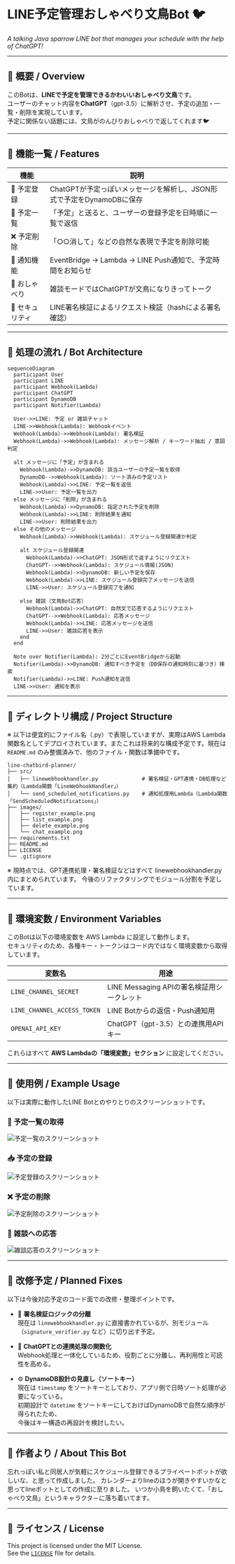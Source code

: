 # LINE予定管理おしゃべり文鳥Bot 🐦  
*A talking Java sparrow LINE bot that manages your schedule with the help of ChatGPT!*

---

## 📌 概要 / Overview

このBotは、**LINEで予定を管理できるかわいいおしゃべり文鳥**です。  
ユーザーのチャット内容を**ChatGPT**（gpt-3.5）に解析させ、予定の追加・一覧・削除を実現しています。  
予定に関係ない話題には、文鳥がのんびりおしゃべりで返してくれます🐦

---

## 🔧 機能一覧 / Features

| 機能             | 説明                                                                 |
|------------------|----------------------------------------------------------------------|
| 📝 予定登録      | ChatGPTが予定っぽいメッセージを解析し、JSON形式で予定をDynamoDBに保存 |
| 📅 予定一覧      | 「予定」と送ると、ユーザーの登録予定を日時順に一覧で返信               |
| ❌ 予定削除      | 「○○消して」などの自然な表現で予定を削除可能                           |
| 🔔 通知機能      | EventBridge → Lambda → LINE Push通知で、予定時間をお知らせ            |
| 💬 おしゃべり    | 雑談モードではChatGPTが文鳥になりきってトーク                          |
| 🔐 セキュリティ  | LINE署名検証によるリクエスト検証（hashによる署名確認）                  |

---

## 🧠 処理の流れ / Bot Architecture

```mermaid
sequenceDiagram
  participant User
  participant LINE
  participant Webhook(Lambda)
  participant ChatGPT
  participant DynamoDB
  participant Notifier(Lambda)

  User->>LINE: 予定 or 雑談チャット
  LINE->>Webhook(Lambda): Webhookイベント
  Webhook(Lambda)->>Webhook(Lambda): 署名検証
  Webhook(Lambda)->>Webhook(Lambda): メッセージ解析 / キーワード抽出 / 意図判定

  alt メッセージに「予定」が含まれる
    Webhook(Lambda)->>DynamoDB: 該当ユーザーの予定一覧を取得
    DynamoDB-->>Webhook(Lambda): ソート済みの予定リスト
    Webhook(Lambda)->>LINE: 予定一覧を返信
    LINE->>User: 予定一覧を出力
  else メッセージに「削除」が含まれる
    Webhook(Lambda)->>DynamoDB: 指定された予定を削除
    Webhook(Lambda)->>LINE: 削除結果を通知
    LINE->>User: 削除結果を出力
  else その他のメッセージ
    Webhook(Lambda)->>Webhook(Lambda): スケジュール登録関連か判定

    alt スケジュール登録関連
      Webhook(Lambda)->>ChatGPT: JSON形式で返すようにリクエスト
      ChatGPT-->>Webhook(Lambda): スケジュール情報(JSON)
      Webhook(Lambda)->>DynamoDB: 新しい予定を保存
      Webhook(Lambda)->>LINE: スケジュール登録完了メッセージを送信
      LINE->>User: スケジュール登録完了を通知

    else 雑談（文鳥Bot応答）
      Webhook(Lambda)->>ChatGPT: 自然文で応答するようにリクエスト
      ChatGPT-->>Webhook(Lambda): 応答メッセージ
      Webhook(Lambda)->>LINE: 応答メッセージを送信
      LINE->>User: 雑談応答を表示
    end
  end

  Note over Notifier(Lambda): 2分ごとにEventBridgeから起動
  Notifier(Lambda)->>DynamoDB: 通知すべき予定を（DB保存の通知時刻に基づき）検索
  Notifier(Lambda)->>LINE: Push通知を送信
  LINE->>User: 通知を表示
```

---

## 📂 ディレクトリ構成 / Project Structure

※ 以下は便宜的にファイル名（.py）で表現していますが、実際はAWS Lambda関数名としてデプロイされています。またこれは将来的な構成予定です。現在は `README.md` のみ整備済みで、他のファイル・関数は準備中です。
```
line-chatbird-planner/
├── src/
│   ├── linewebhookhandler.py              # 署名検証・GPT連携・DB処理など集約（Lambda関数「LineWebhookHandler」）
│   └── send_scheduled_notifications.py    # 通知処理用Lambda（Lambda関数「SendScheduledNotifications」）
├── images/
│   ├── register_example.png
│   ├── list_example.png
│   ├── delete_example.png
│   └── chat_example.png
├── requirements.txt
├── README.md
├── LICENSE
└── .gitignore
```
※ 現時点では、GPT連携処理・署名検証などはすべて linewebhookhandler.py 内にまとめられています。
今後のリファクタリングでモジュール分割を予定しています。

---

## 🔐 環境変数 / Environment Variables

このBotは以下の環境変数を AWS Lambda に設定して動作します。  
セキュリティのため、各種キー・トークンはコード内ではなく環境変数から取得しています。

| 変数名                | 用途                           |
|------------------------|--------------------------------|
| `LINE_CHANNEL_SECRET`  | LINE Messaging APIの署名検証用シークレット |
| `LINE_CHANNEL_ACCESS_TOKEN` | LINE Botからの返信・Push通知用 |
| `OPENAI_API_KEY`       | ChatGPT（gpt-3.5）との連携用APIキー |

これらはすべて **AWS Lambdaの「環境変数」セクション** に設定してください。

---

## 🧪 使用例 / Example Usage

以下は実際に動作したLINE Botとのやりとりのスクリーンショットです。

### 📅 予定一覧の取得

![予定一覧のスクリーンショット](images/list_example.png)

### 📥 予定の登録

![予定登録のスクリーンショット](images/register_example.png)


### ❌ 予定の削除 

![予定削除のスクリーンショット](images/delete_example.png)

### 💬 雑談への応答

![雑談応答のスクリーンショット](images/chat_example.png)

---

## 🔧 改修予定 / Planned Fixes

以下は今後対応予定のコード面での改修・整理ポイントです。

- 🔄 **署名検証ロジックの分離**  
  現在は `linewebhookhandler.py` に直接書かれているが、別モジュール（`signature_verifier.py` など）に切り出す予定。

- 🧠 **ChatGPTとの連携処理の関数化**  
  Webhook処理と一体化しているため、役割ごとに分離し、再利用性と可読性を高める。

- ⚙️ **DynamoDB設計の見直し（ソートキー）**  
  現在は `timestamp` をソートキーとしており、アプリ側で日時ソート処理が必要になっている。  
  初期設計で `datetime` をソートキーにしておけばDynamoDBで自然な順序が得られたため、  
  今後はキー構造の再設計を検討したい。

---

## 🙌 作者より / About This Bot

忘れっぽい私と同居人が気軽にスケジュール登録できるプライベートボットが欲しいな、と思って作成しました。
カレンダーよりlineのほうが開きやすいかなと思ってlineボットとしての作成に至りました。
いつか小鳥を飼いたくて、「おしゃべり文鳥」というキャラクタ－に落ち着いてます。

---

## 📜 ライセンス / License

This project is licensed under the MIT License.  
See the [`LICENSE`](LICENSE) file for details.


